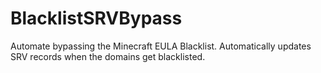 # BlacklistSRVBypass
Automate bypassing the Minecraft EULA Blacklist. Automatically updates SRV records when the domains get blacklisted.
